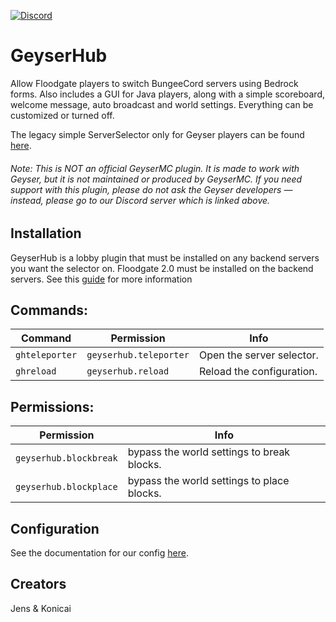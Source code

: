 [![Discord](https://img.shields.io/discord/806179549498966058?color=7289da&label=discord&logo=discord&logoColor=white)](https://discord.gg/xXzzdAXa2b)


# GeyserHub

Allow Floodgate players to switch BungeeCord servers using Bedrock forms. Also includes a GUI for Java players, along with a simple scoreboard, welcome message, auto broadcast and world settings. Everything can be customized or turned off.

The legacy simple ServerSelector only for Geyser players can be found [here](https://ci.projectg.dev/job/GServerSelector/job/legacy-selector/).
###### Note: This is NOT an official GeyserMC plugin. It is made to work with Geyser, but it is not maintained or produced by GeyserMC. If you need support with this plugin, please do not ask the Geyser developers — instead, please go to our Discord server which is linked above.

## Installation

GeyserHub is a lobby plugin that must be installed on any backend servers you want the selector on.
Floodgate 2.0 must be installed on the backend servers.
See this [guide](https://github.com/GeyserMC/Geyser/wiki/Floodgate#running-floodgate-on-spigot-servers-behind-bungeecord-or-velocity) for more information

## Commands:

| Command | Permission | Info |
| ------- | -----------| ---- |
| `ghteleporter` | `geyserhub.teleporter` | Open the server selector.| 
| `ghreload` | `geyserhub.reload` | Reload the configuration. |

## Permissions:

| Permission | Info |
| -----------| ---- |
| `geyserhub.blockbreak` | bypass the world settings to break blocks.| 
| `geyserhub.blockplace` | bypass the world settings to place blocks.|

## Configuration

See the documentation for our config [here](https://github.com/ProjectG-Plugins/GeyserServerSelector/wiki/Configuration-Docs).

## Creators
Jens & Konicai


